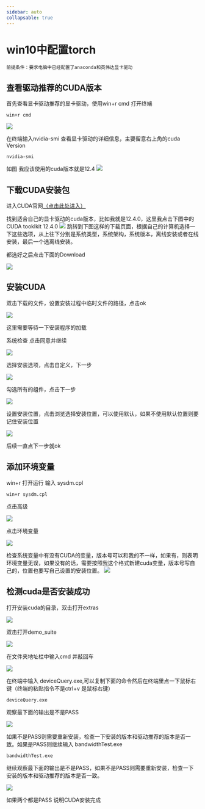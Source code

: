 ```yaml
---
sidebar: auto
collapsable: true
---
```

# win10中配置torch
    前提条件：要求电脑中已经配置了anaconda和英伟达显卡驱动
## 查看驱动推荐的CUDA版本
首先查看显卡驱动推荐的显卡驱动，使用win+r cmd 打开终端

    win+r cmd


![](../../../.vuepress/public/windows10/cuda/cmd.png)

在终端输入nvidia-smi 查看显卡驱动的详细信息，主要留意右上角的cuda Version

    nvidia-smi

如图 我应该使用的cuda版本就是12.4
![](../../../.vuepress/public/windows10/cuda/cuda-v.png)

## 下载CUDA安装包
进入CUDA官网[（点击此处进入）](https://developer.nvidia.com/cuda-toolkit-archive)

找到适合自己的显卡驱动的cuda版本，比如我就是12.4.0，这里我点击下图中的CUDA  tooklkit 12.4.0
![](../../../.vuepress/public/windows10/cuda/cudaguanwang.png)
跳转到下图这样的下载页面，根据自己的计算机选择一下这些选项，从上往下分别是系统类型，系统架构，系统版本，离线安装或者在线安装，最后一个选离线安装。

都选好之后点击下面的Download

![](../../../.vuepress/public/windows10/cuda/cudadownload.png)

## 安装CUDA

双击下载的文件，设置安装过程中临时文件的路径，点击ok

![](../../../.vuepress/public/windows10/cuda/cudainstall1.png)

这里需要等待一下安装程序的加载

系统检查 点击同意并继续

![](../../../.vuepress/public/windows10/cuda/cudainstall2.png)

选择安装选项，点击自定义，下一步

![](../../../.vuepress/public/windows10/cuda/cudainstall3.png)

勾选所有的组件，点击下一步

![](../../../.vuepress/public/windows10/cuda/cudainstall4.png)

设置安装位置，点击浏览选择安装位置，可以使用默认，如果不使用默认位置则要记住安装位置

![](../../../.vuepress/public/windows10/cuda/cudainstall5.png)

后续一直点下一步就ok

## 添加环境变量

win+r 打开运行 输入 sysdm.cpl

    win+r sysdm.cpl

点击高级

![](../../../.vuepress/public/windows10/cuda/xitongshuxing.png)

点击环境变量

![](../../../.vuepress/public/windows10/cuda/xitongshuxinggaoji.png)

检查系统变量中有没有CUDA的变量，版本号可以和我的不一样，如果有，则表明环境变量无误，如果没有的话，需要按照我这个格式新建cuda变量，版本号写自己的，位置也要写自己设置的安装位置。
![](../../../.vuepress/public/windows10/cuda/xitongbianliang.png)

## 检测cuda是否安装成功

打开安装cuda的目录，双击打开extras

![](../../../.vuepress/public/windows10/cuda/ceshi1.png)

双击打开demo_suite

![](../../../.vuepress/public/windows10/cuda/ceshi2.png)

在文件夹地址栏中输入cmd 并敲回车

![](../../../.vuepress/public/windows10/cuda/ceshi3.gif)

在终端中输入 deviceQuery.exe,可以复制下面的命令然后在终端里点一下鼠标右键（终端的粘贴指令不是ctrl+v 是鼠标右键）

    deviceQuery.exe

观察最下面的输出是不是PASS

![](../../../.vuepress/public/windows10/cuda/ceshi4.png)

如果不是PASS则需要重新安装，检查一下安装的版本和驱动推荐的版本是否一致。如果是PASS则继续输入 bandwidthTest.exe

    bandwidthTest.exe

继续观察最下面的输出是不是PASS，如果不是PASS则需要重新安装，检查一下安装的版本和驱动推荐的版本是否一致。

![](../../../.vuepress/public/windows10/cuda/ceshi5.png)

如果两个都是PASS 说明CUDA安装完成